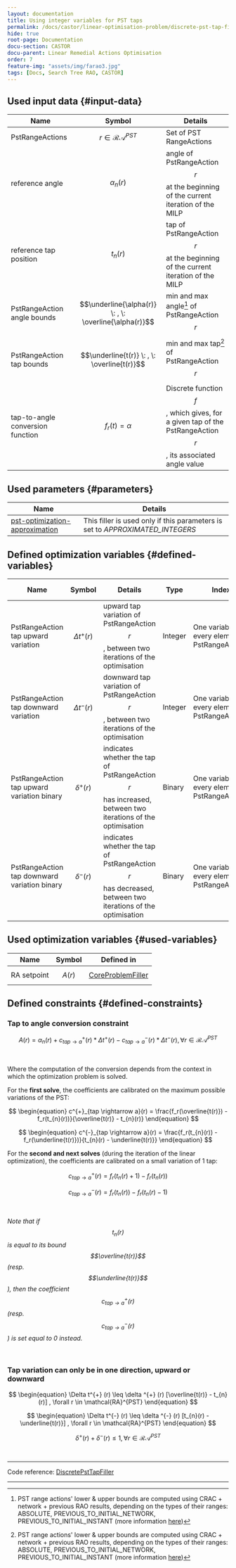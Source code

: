 ```yaml
---
layout: documentation
title: Using integer variables for PST taps
permalink: /docs/castor/linear-optimisation-problem/discrete-pst-tap-filler
hide: true
root-page: Documentation
docu-section: CASTOR
docu-parent: Linear Remedial Actions Optimisation
order: 7
feature-img: "assets/img/farao3.jpg"
tags: [Docs, Search Tree RAO, CASTOR]
---
```


## Used input data {#input-data}

| Name | Symbol | Details |
|---|---|---|
| PstRangeActions | $$r \in \mathcal{RA}^{PST}$$ | Set of PST RangeActions |
| reference angle | $$\alpha _n(r)$$ | angle of PstRangeAction $$r$$ at the beginning of the current iteration of the MILP |
| reference tap position | $$t_{n}(r)$$ | tap of PstRangeAction $$r$$ at the beginning of the current iteration of the MILP |
| PstRangeAction angle bounds | $$\underline{\alpha(r)} \: , \: \overline{\alpha(r)}$$ | min and max angle[^1] of PstRangeAction $$r$$ |
| PstRangeAction tap bounds | $$\underline{t(r)} \: , \: \overline{t(r)}$$ | min and max tap[^1] of PstRangeAction $$r$$ |
| tap-to-angle conversion function | $$f_r(t) = \alpha$$ | Discrete function $$f$$, which gives, for a given tap of the PstRangeAction $$r$$, its associated angle value |

[^1]: PST range actions' lower & upper bounds are computed using CRAC + network + previous RAO results, depending on the types of their ranges: ABSOLUTE, PREVIOUS_TO_INITIAL_NETWORK, PREVIOUS_TO_INITIAL_INSTANT (more information [here](/docs/input-data/crac/json#range-actions))

## Used parameters {#parameters}

| Name | Details |
|---|---|
| [pst-optimization-approximation](/docs/parameters/json-parameters#pst-optimization-approximation) | This filler is used only if this parameters is set to *APPROXIMATED_INTEGERS* |

## Defined optimization variables {#defined-variables}

| Name | Symbol | Details | Type | Index | Unit | Lower bound | Upper bound |
|---|---|---|---|---|---|---|---|
| PstRangeAction tap upward variation | $$\Delta t^{+} (r)$$ | upward tap variation of PstRangeAction $$r$$, between two iterations of the optimisation | Integer | One variable for every element of PstRangeActions | No unit (number of taps) | $$-\infty$$ | $$+\infty$$ |
| PstRangeAction tap downward variation | $$\Delta t^{-} (r)$$ | downward tap variation of PstRangeAction $$r$$, between two iterations of the optimisation | Integer | One variable for every element of PstRangeActions | No unit (number of taps) | $$-\infty$$ | $$+\infty$$ |
| PstRangeAction tap upward variation binary | $$\delta ^{+} (r)$$ | indicates whether the tap of PstRangeAction $$r$$ has increased, between two iterations of the optimisation | Binary | One variable for every element of PstRangeActions | No unit | 0 | 1 |
| PstRangeAction tap downward variation binary | $$\delta ^{-} (r)$$ | indicates whether the tap of PstRangeAction $$r$$ has decreased, between two iterations of the optimisation | Binary | One variable for every element of PstRangeActions | No unit | 0 | 1 |

## Used optimization variables {#used-variables}

| Name | Symbol | Defined in |
|---|---|---|
| RA setpoint | $$A(r)$$ | [CoreProblemFiller](core-problem-filler#defined-variables) |

## Defined constraints {#defined-constraints}

### Tap to angle conversion constraint

$$
\begin{equation}
A(r) = \alpha_{n}(r) + c^{+}_{tap \rightarrow a}(r) * \Delta t^{+} (r) - c^{-}_{tap \rightarrow a}(r) * \Delta t^{-} (r), \forall r \in \mathcal{RA}^{PST}
\end{equation}
$$  

<br>

Where the computation of the conversion depends from the context in which the optimization problem is solved.  

For the **first solve**, the coefficients are calibrated on the maximum possible variations of the PST:  

$$
\begin{equation}
c^{+}_{tap \rightarrow a}(r) = \frac{f_r(\overline{t(r)}) - f_r(t_{n}(r))}{\overline{t(r)} - t_{n}(r)}
\end{equation}
$$  

$$
\begin{equation}
c^{-}_{tap \rightarrow a}(r) = \frac{f_r(t_{n}(r)) - f_r(\underline{t(r)})}{t_{n}(r) - \underline{t(r)}}
\end{equation}
$$

For the **second and next solves** (during the iteration of the linear optimization), the coefficients are calibrated on a small variation of 1 tap:

$$
\begin{equation}
c^{+}_{tap \rightarrow a}(r) = f_r(t_{n}(r) + 1) - f_r(t_{n}(r))
\end{equation}
$$  

$$
\begin{equation}
c^{-}_{tap \rightarrow a}(r) = f_r(t_{n}(r)) - f_r(t_{n}(r) - 1)
\end{equation}
$$  

<br>

*Note that if $$t_n(r)$$ is equal to its bound $$\overline{t(r)}$$ (resp. $$\underline{t(r)}$$), then the coefficient $$c^{+}_{tap \rightarrow a}(r)$$ (resp. $$c^{-}_{tap \rightarrow a}(r)$$) is set equal to 0 instead.*

<br>

### Tap variation can only be in one direction, upward or downward

$$
\begin{equation}
\Delta t^{+} (r) \leq \delta ^{+} (r) [\overline{t(r)} - t_{n}(r)] , \forall r \in \mathcal{RA}^{PST}
\end{equation}
$$  

$$
\begin{equation}
\Delta t^{-} (r) \leq \delta ^{-} (r) [t_{n}(r) - \underline{t(r)}] , \forall r \in \mathcal{RA}^{PST}
\end{equation}
$$  

$$
\begin{equation}
\delta ^{+} (r) + \delta ^{-} (r)  \leq 1 , \forall r \in \mathcal{RA}^{PST}
\end{equation}
$$  

<br>

---
Code reference: [DiscretePstTapFiller](https://github.com/farao-community/farao-core/blob/master/ra-optimisation/search-tree-rao/src/main/java/com/farao_community/farao/search_tree_rao/linear_optimisation/algorithms/fillers/DiscretePstTapFiller.java)

---